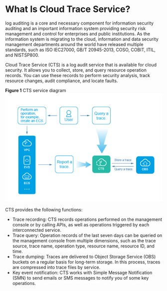 # What Is Cloud Trace Service?<a name="en-us_topic_0030594187"></a>

log auditing is a core and necessary component for information security auditing and an important information system providing security risk management and control for enterprises and public institutions. As the information system is migrating to the cloud, information and data security management departments around the world have released multiple standards, such as ISO IEC27000, GB/T 20945-2013, COSO, COBIT, ITIL, and NISTSP800.

Cloud Trace Service \(CTS\) is a log audit service that is available for cloud security. It allows you to collect, store, and query resource operation records. You can use these records to perform security analysis, track resource changes, audit compliance, and locate faults.

**Figure  1**  CTS service diagram<a name="fig10010033162146"></a>  
![](figures/cts-service-diagram.png "cts-service-diagram")

CTS provides the following functions:

-   Trace recording: CTS records operations performed on the management console or by calling APIs, as well as operations triggered by each interconnected service.
-   Trace query: Operation records of the last seven days can be queried on the management console from multiple dimensions, such as the trace source, trace name, operation type, resource name, resource ID, and time.
-   Trace dumping: Traces are delivered to Object Storage Service \(OBS\) buckets on a regular basis for long-term storage. In this process, traces are compressed into trace files by service.
-   Key event notification: CTS works with Simple Message Notification \(SMN\) to send emails or SMS messages to notify you of some key operations.

